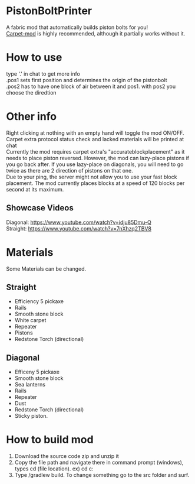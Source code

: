 # PistonBoltPrinter
A fabric mod that automatically builds piston bolts for you!<br> 
[Carpet-mod](https://github.com/gnembon/fabric-carpet) is highly recommended, although it partially works without it.<br>
# How to use
type '.' in chat to get more info<br> 
.pos1 sets first position and determines the origin of the pistonbolt<br> 
.pos2 has to have one block of air between it and pos1. with pos2 you choose the diredtion<br> 
# Other info
Right clicking at nothing with an empty hand will toggle the mod ON/OFF.<br> 
Carpet extra protocol status check and lacked materials will be printed at chat <br>
Currently the mod requires carpet extra's "accurateblockplacement" as it needs to place piston reversed. However, the mod can lazy-place pistons if you go back after. If you use lazy-place on diagonals, you will need to go twice as there are 2 direction of pistons on that one.<br> 
Due to your ping, the server might not allow you to use your fast block placement. The mod currently places blocks at a speed of 120 blocks per second at its maximum.<br> 
## Showcase Videos
Diagonal: https://www.youtube.com/watch?v=idju85Dmu-Q <br>
Straight: https://www.youtube.com/watch?v=7nXhzq2TBV8 <br>

# Materials
Some Materials can be changed.

## Straight
- Efficiency 5 pickaxe
- Rails
- Smooth stone block
- White carpet
- Repeater
- Pistons
- Redstone Torch (directional)<br>
## Diagonal
- Efficeny 5 pickaxe
- Smooth stone block
- Sea lanterns
- Rails
- Repeater
- Dust
- Redstone Torch (directional)
- Sticky piston.
# How to build mod
1. Download the source code zip and unzip it
2. Copy the file path and navigate there in command prompt (windows), types cd (file location). ex) cd c:
3. Type /gradlew build. To change something go to the src folder and surf.
